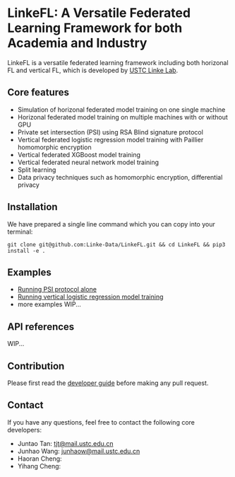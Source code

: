 # LinkeFL: A Versatile Federated Learning Framework for both Academia and Industry

LinkeFL is a versatile federated learning framework including both horizonal FL and vertical FL, which is developed by [USTC Linke Lab](http://linke.ustc.edu.cn/).


## Core features
* Simulation of horizonal federated model training on one single machine
* Horizonal federated model training on multiple machines with or without GPU
* Private set intersection (PSI) using RSA Blind signature protocol
* Vertical federated logistic regression model training with Paillier homomorphic encryption 
* Vertical federated XGBoost model training 
* Vertical federated neural network model training
* Split learning 
* Data privacy techniques such as homomorphic encryption, differential privacy





## Installation
We have prepared a single line command which you can copy into your terminal: 
``` shell
git clone git@github.com:Linke-Data/LinkeFL.git && cd LinkeFL && pip3 install -e .
```

## Examples 
* [Running PSI protocol alone](./examples/psi-alone/README.md)
* [Running vertical logistic regression model training](./examples/psi-lr/README.md)
* more examples WIP...

## API references 
WIP...

## Contribution
Please first read the [developer guide](./docs/dev_guide.md) before making any pull request. 

## Contact 
If you have any questions, feel free to contact the following core developers:

* Juntao Tan: tjt@mail.ustc.edu.cn
* Junhao Wang: junhaow@mail.ustc.edu.cn
* Haoran Cheng:
* Yihang Cheng: